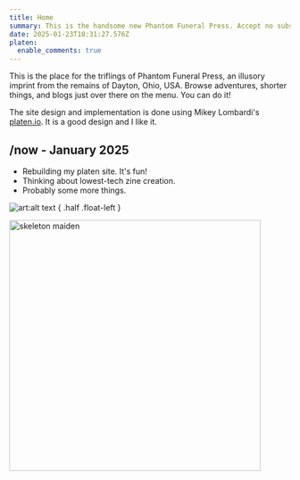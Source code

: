```yaml
---
title: Home
summary: This is the handsome new Phantom Funeral Press. Accept no substitutions.
date: 2025-01-23T18:31:27.576Z
platen:
  enable_comments: true
---
```


This is the place for the triflings of Phantom Funeral Press, an illusory imprint from the remains
of Dayton, Ohio, USA. Browse adventures, shorter things, and blogs just over there on the menu. You
can do it!

The site design and implementation is done using Mikey Lombardi's [platen.io](https://platen.io/).
It is a good design and I like it.

## /now - January 2025

- Rebuilding my platen site. It's fun!
- Thinking about lowest-tech zine creation.
- Probably some more things.

![art:alt text](https://phantomfuneral.com/games/adventures/trfosk/SkeletonMaiden.jpg)
{ .half .float-left }

<img src="https://phantomfuneral.com/games/adventures/trfosk/SkeletonMaiden.jpg" alt="skeleton maiden" width="450" />
